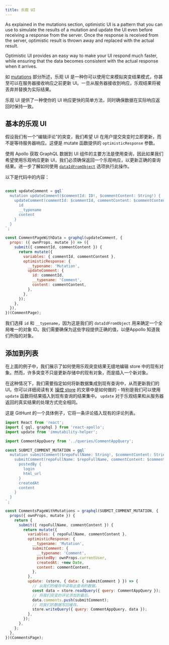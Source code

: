 ```yaml
---
title: 乐观 UI
---
```


As explained in the mutations section, optimistic UI is a pattern that you can use to simulate the results of a mutation and update the UI even before receiving a response from the server. Once the response is received from the server, optimistic result is thrown away and replaced with the actual result.

Optimistic UI provides an easy way to make your UI respond much faster, while ensuring that the data becomes consistent with the actual response when it arrives.

如 [mutations](mutations.html#optimistic-ui) 部分所述，乐观 UI 是一种你可以使用它来模拟突变结果模式，你甚至可以在服务器接收响应之前更新 UI。一旦从服务器接收到响应，乐观结果将被丢弃并替换为实际结果。

乐观 UI 提供了一种使你的 UI 响应更快的简单方法，同时确保数据在实际响应返回时保持一致。

<h2 id =“optimistic-basics”>基本的乐观 UI</h2>

假设我们有一个“编辑评论”的突变，我们希望 UI 在用户提交突变时立即更新，而不是等待服务器响应。这便是 mutate 函数提供的 `optimisticResponse` 参数。

使用 Apollo 获取 GraphQL 数据到 UI 组件的主要方法是使用查询，因此如果我们希望使用乐观响应更新 UI，我们必须确保返回一个乐观响应，以更新正确的查询结果。进一步了解如何使用 [`dataIdFromObject`](cache-updates.html#dataIdFromObject) 选项执行此操作。

以下是代码中的内容：

```js

const updateComment = gql`
  mutation updateComment($commentId: ID!, $commentContent: String!) {
    updateComment(commentId: $commentId, commentContent: $commentContent) {
      id
      __typename
      content
    }
  }
`;

const CommentPageWithData = graphql(updateComment, {
  props: ({ ownProps, mutate }) => ({
    submit({ commentId, commentContent }) {
      return mutate({
        variables: { commentId, commentContent },
        optimisticResponse: {
          __typename: 'Mutation',
          updateComment: {
            id: commentId,
            __typename: 'Comment',
            content: commentContent,
          },
        },
      });
    },
  }),
})(CommentPage);
```

我们选择 `id` 和 `__typename`，因为这是我们的 `dataIdFromObject` 用来确定一个全局唯一的对象 ID。我们需要确保为这些字段提供正确的值，以便Appollo 知道我们所指的对象。

<h2 id="optimistic-advanced">添加到列表</h2>

在上面的例子中，我们展示了如何使用乐观突变结果无缝地编辑 store 中的现有对象。然而，许多突变不只是更新存储中的现有对象，而是插入一个新对象。

在这种情况下，我们需要指定如何将新数据集成到现有查询中，从而更新我们的 UI。你可以详细阅读有关 [操控 store](cache-updates.html) 的文章中是如何做的 - 特别是我们可以使用 `update` 函数将结果插入到现有查询的结果集中。 `update` 对于乐观结果和从服务器返回的真实结果的处理方式完全相同。

这是 GitHunt 的一个具体例子，它将一条评论插入现有的评论列表。

```js
import React from 'react';
import { gql, graphql } from 'react-apollo';
import update from 'immutability-helper';

import CommentAppQuery from '../queries/CommentAppQuery';

const SUBMIT_COMMENT_MUTATION = gql`
  mutation submitComment($repoFullName: String!, $commentContent: String!) {
    submitComment(repoFullName: $repoFullName, commentContent: $commentContent) {
      postedBy {
        login
        html_url
      }
      createdAt
      content
    }
  }
`;

const CommentsPageWithMutations = graphql(SUBMIT_COMMENT_MUTATION, {
  props({ ownProps, mutate }) {
    return {
      submit({ repoFullName, commentContent }) {
        return mutate({
          variables: { repoFullName, commentContent },
          optimisticResponse: {
            __typename: 'Mutation',
            submitComment: {
              __typename: 'Comment',
              postedBy: ownProps.currentUser,
              createdAt: +new Date,
              content: commentContent,
            },
          },
          update: (store, { data: { submitComment } }) => {
            // 从我们的缓存中读取此查询的数据。
            const data = store.readQuery({ query: CommentAppQuery });
            // 将我们突变的评论添加到最后。
            data.comments.push(submitComment);
            // 将我们的数据写回缓存。
            store.writeQuery({ query: CommentAppQuery, data });
          },
        });
      },
    };
  },
})(CommentsPage);
```
